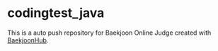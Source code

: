 # codingtest_java
This is a auto push repository for Baekjoon Online Judge created with [BaekjoonHub](https://github.com/BaekjoonHub/BaekjoonHub).
